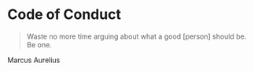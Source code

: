 # Code of Conduct

> Waste no more time arguing about what a good [person] should be. Be one.

 Marcus Aurelius
